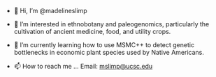 - 👋 Hi, I’m @madelineslimp

- 👀 I’m interested in ethnobotany and paleogenomics, particularly the cultivation of ancient medicine, food, and utility crops.

- 🌱 I’m currently learning how to use MSMC++ to  detect genetic bottlenecks in economic plant species used by Native Americans.

- 📫 How to reach me ...
Email: mslimp@ucsc.edu

